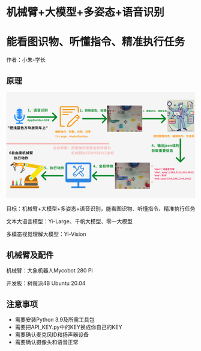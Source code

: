 
# 机械臂+大模型+多姿态+语音识别
# 能看图识物、听懂指令、精准执行任务
作者：小朱-学长

## 原理

![原理图1-压缩](https://github.com/17820034357/-AI-/blob/main/%E5%8E%9F%E7%90%86%E5%9B%BE%E5%92%8C%E5%BD%A9%E7%BA%B8/%E5%8E%9F%E7%90%86%E5%9B%BE.png)

目标：机械臂+大模型+多姿态+语音识别，能看图识物、听懂指令、精准执行任务

文本大语言模型：Yi-Large、千帆大模型、零一大模型

多模态视觉理解大模型：Yi-Vision

## 机械臂及配件

机械臂：大象机器人Mycobot 280 Pi

开发板：树莓派4B Ubuntu 20.04


## 注意事项

- 需要安装Python 3.9及所需工具包
- 需要把API_KEY.py中的KEY换成你自己的KEY
- 需要确认麦克风ID和扬声器设备
- 需要确认摄像头和语音正常
